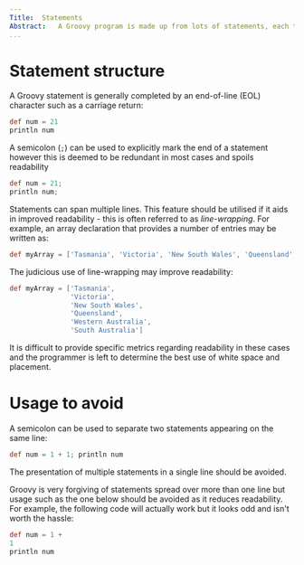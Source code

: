 ```yaml
---
Title:	Statements  
Abstract: 	A Groovy program is made up from lots of statements, each telling the computer to do something.
...
```

# Statement structure
A Groovy statement is generally completed by an end-of-line (EOL) character such as a carriage return:

```groovy
def num = 21
println num
```

A semicolon (`;`) can be used to explicitly mark the end of a statement however this is deemed to be redundant in most cases and spoils readability

```groovy
def num = 21;
println num;
```

Statements can span multiple lines. This feature should be utilised if it aids in improved readability - this is often referred to as _line-wrapping_. For example, an array declaration that provides a number of entries may be written as:

```groovy
def myArray = ['Tasmania', 'Victoria', 'New South Wales', 'Queensland', 'Western Australia', 'South Australia']
```
    
The judicious use of line-wrapping may improve readability:  

```groovy
def myArray = ['Tasmania', 
               'Victoria',
               'New South Wales',
               'Queensland',
               'Western Australia',
               'South Australia']
```

It is difficult to provide specific metrics regarding readability in these cases and the programmer is left to determine the best use of white space and placement.

# Usage to avoid

A semicolon can be used to separate two statements appearing on the same line:

```groovy
def num = 1 + 1; println num
```

The presentation of multiple statements in a single line should be avoided.

Groovy is very forgiving of statements spread over more than one line but usage such as the one below should be avoided as it reduces readability. For example, the following code will actually work but it looks odd and isn't worth the hassle:

```groovy
def num = 1 +
1
println num
```
